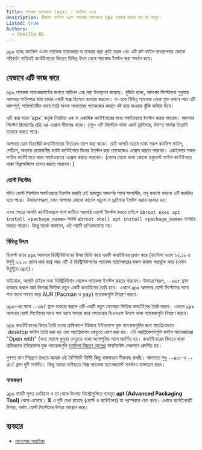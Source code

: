 ```yaml
---
Title: প্যাকেজ ম্যানেজার (apx) - ভ্যানিলা ওএস
Description: কীভাবে ভ্যনিলা ওএস প্যাকেজ ম্যানেজার apx ব্যবহার করতে হয় তা জানুন।
Listed: true
Authors: 
  - Vanilla-OS
---
```


`apx` হচ্ছে ভ্যানিলা ওএস প্যাকেজ ম্যানেজার যা ব্যবহার করা খুবই সহজ এবং এটি রুট ফাইল ব্যবস্থাপনায় কোনো পরিবর্তন ব্যতিতই কন্টেইনারের ভিতরে বিভিন্ন উৎস থেকে প্যাকেজ ইন্সটল করা সমর্থন করে।

## যেভাবে এটি কাজ করে

`apx` প্যাকেজ ম্যানেজমেন্টের জগতে অভিনব এক পন্থা উপস্থাপন করেছে। বুদ্ধিটা হচ্ছে, আপনার সিস্টেমকে শুধুমাত্র
আপনার ফাইলপত্র জমা রাখার একটি বাক্স হিসেবে ব্যবহার করবেন। যা একে বিভিন্ন প্যাকেজ থেকে মুক্ত রাখবে
আর এটি অসম্পূর্ণ, পারিপাট্যহীন ভাবে তৈরি অথবা সংঘাতময় প্যাকেজের কারণে নষ্ট হয়ে যাওয়ার ঝুঁকি কমিয়ে দিবে।

এটি করা সম্ভব 'apx' কর্তৃক নিয়ন্ত্রিত এক বা একাধিক কন্টেইনারের মধ্যে সফটওয়্যার ইনস্টল করার মাধ্যমে। আপনার সিস্টেম রিসোর্সের প্রতি এর এক্সেস সীমাবদ্ধ থাকে। তবুও এটি সিস্টেমে থাকা একই ড্রাইভার, ডিস্প্লে সার্ভার ইত্যাদি ব্যবহার করতে পারে।

আপনার হোম ডিরেক্টরি কনটেইনারের ভিতরেও ম্যাপ করা থাকে। তাই আপনি হোমে থাকা সকল কনফিগ ফাইল,
সেটিংস, অন্যান্য প্রয়োজনীয় ড্যাটা কন্টেইনারে ভিতর ইনস্টল করা প্যাকেজেও এক্সেস করতে পারবেন। একইভাবে সকল
ফাইল কন্টেইনারে থাকা সফটওয়্যারে এক্সেস করতে পারবেন। (যেমন হোমে থাকা কোনো ডকুমেন্ট ফাইল কন্টেইনারে থাকা লিব্রাঅফিসে ওপেন করতে পারবেন।)

### হোস্ট সিস্টেম

যদিও হোস্ট সিস্টেমে সফটওয়্যার ইনস্টল করাটা এই প্রকল্পের আদর্শের সাথে সাংঘর্ষিক, তবু কখনো কখনো এটি জরুরিও হতে পারে। উদাহরণস্বরূপ, যখন আপনার কোনো কার্নেল মড্যুল বা ড্রাইভার
ইন্সটল করার দরকার হয়।

এসব ক্ষেত্রে আপনি কন্টেইনারকে পাশ কাটিয়ে সরাসরি হোস্টে ইনস্টল করতে চাইলে `abroot exec apt install <package_name>` অথবা `abroot shell apt install <package_name>` ব্যবহার করতে পারেন।
কিন্তু সতর্ক থাকবেন, এই পন্থাটি প্রণিধানযোগ্য নয়।

### বিভিন্ন উৎস

ডিফল্ট ভাবে `apx` আপনার ডিস্ট্রিবিউশনের উপর ভিত্তি করে একটি কনটেইনার প্রদান করে (ভ্যানিলা ওএস ২২.১০ এ উবুন্টু ২২.১০ প্রদান করা হয়)
আর এটি ঐ ডিস্ট্রিবিউশনের প্যাকেজ ম্যানেজারের সকল কমান্ড অন্তর্ভুক্ত করে (যেমন উবুন্টুতে `apt`)।

যাইহোক, আপনি চাইলে অন্য ডিস্ট্রিবিউশন থেকেও প্যাকেজ ইনস্টল করতে পারবেন। উদাহরণস্বরূপ, `--aur` ফ্লাগ ব্যবহার করলে
আর্চ লিনাক্স ভিত্তিক নতুন একটি কনটেইনার তৈরি হবে। এখানে `apx` আপনার হোস্ট সিস্টেমের সাথে শক্ত ভাবে সমন্বয় করে
AUR (Pacman ও yay) প্যাকেজগুলি নিয়ন্ত্রণ করবে।

`apx`-এর সাথে `--dnf` ফ্লাগ ব্যবহার করলে এটি একটি নতুন ফেডোরা ভিত্তিক কনটেইনার তৈরি করবে।
এখানে `apx` আপনার হোস্ট সিস্টেমের সাথে শক্ত ভাবে সমন্বয় করে ফেডোরার ডিএনএফ উৎসে থাকা প্যাকেজগুলি নিয়ন্ত্রণ করবে।

`apx` কনটেইনারের ভিতর তৈরি হওয়া গ্রাফিক্যাল ইউজার ইন্টারফেস যুক্ত প্যাকেজগুলির জন্য স্বয়ংক্রিয়ভাবে .desktop ফাইল তৈরি করা হয় এবং অ্যাপ্লিকেশন মেন্যুতে যোগ করা হয়। এই অ্যাপ্লিকেশনগুলি ফাইল ম্যানেজারের "Open with" (অন্য অ্যাপে খুলুন) মেন্যুতে থাকা অ্যাপগুলির সাথে প্রদর্শিত হয়। কনটেইনারের ভিতরে থাকা গ্রাফিক্যাল ইন্টারফেস যুক্ত প্যাকেজগুলি [ভ্যানিলা নিয়ন্ত্রণ কেন্দ্রের](/docs/vanilla-control-center) সাবসিস্টেম সেকশনে প্রদর্শিত হয়।

গুণগত মান নিয়ন্ত্রণে রাখতে আমরা এই বৈশিষ্ট্যটি নির্দিষ্ট কিছু বাস্তবায়নে সীমাবদ্ধ রাখছি। আপাতত শুধু `--aur` ও `--dnf` ফ্লাগ দুটি সমর্থিত।
কিন্তু আমরা ভবিষ্যতে নিক্স প্যাকেজ ম্যানেজমেন্ট সমর্থনও বাস্তবায়ন করব।

### নামকরণ

`apx` নামটি মূলত ডেবিয়ান ও তা থেকে উৎপত্ত ডিস্ট্রোগুলিতে ব্যবহৃত  **apt (Advanced Packaging Tool)** থেকে এসেছে। **X** এ দুটি রেখা রয়েছে (হোস্ট ও কন্টেইনার) যা পরস্পরকে ছেদ করে। এখানে কন্টেইনারটি উপরে, অর্থাৎ
হোস্ট সিস্টেমের উপরে অবস্থান করে।

## ব্যবহার

- [ম্যানপেজ সহায়িকা](apx-manpage)
